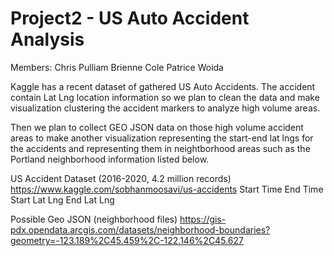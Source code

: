# Project2 - US Auto Accident Analysis

Members:
Chris Pulliam
Brienne Cole
Patrice Woida

Kaggle has a recent dataset of gathered US Auto Accidents.  The accident contain Lat Lng location information so we plan to clean the data and make visualization clustering the accident markers to analyze high volume areas.

Then we plan to collect GEO JSON data on those high volume accident areas to make another visualization representing the start-end lat lngs for the accidents and representing them in neightborhood areas such as the Portland neighborhood information listed below.


US Accident Dataset (2016-2020, 4.2 million records)
https://www.kaggle.com/sobhanmoosavi/us-accidents
Start Time
End Time
Start Lat Lng
End Lat Lng


Possible Geo JSON (neighborhood files)
https://gis-pdx.opendata.arcgis.com/datasets/neighborhood-boundaries?geometry=-123.189%2C45.459%2C-122.146%2C45.627
